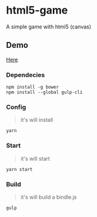# html5-game

A simple game with html5 (canvas)

## Demo
[Here](https://jucesarsilva.github.io/html5-game/index.html)

### Dependecies
```
npm install -g bower
npm install --global gulp-cli
```

### Config
> it's will install 
```
yarn
```

### Start
> it's will start
```
yarn start
```

### Build
> it's will build a bindle.js
```
gulp
```